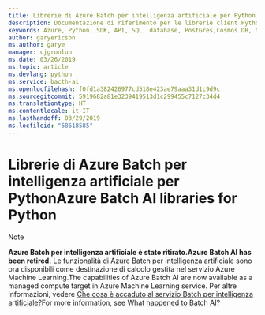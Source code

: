 ```yaml
---
title: Librerie di Azure Batch per intelligenza artificiale per Python
description: Documentazione di riferimento per le librerie client Python per Azure Batch per intelligenza artificiale
keywords: Azure, Python, SDK, API, SQL, database, PostGres,Cosmos DB, NoSQL
author: garyericson
ms.author: garye
manager: cjgronlun
ms.date: 03/26/2019
ms.topic: article
ms.devlang: python
ms.service: bacth-ai
ms.openlocfilehash: f0fd1a382426977cd518e423ae79aaa31d1c9d9c
ms.sourcegitcommit: 5919682a81e3239419513d1c299455c7127c34d4
ms.translationtype: HT
ms.contentlocale: it-IT
ms.lasthandoff: 03/29/2019
ms.locfileid: "58618585"
---
```

# <a name="azure-batch-ai-libraries-for-python"></a><span data-ttu-id="85f42-104">Librerie di Azure Batch per intelligenza artificiale per Python</span><span class="sxs-lookup"><span data-stu-id="85f42-104">Azure Batch AI libraries for Python</span></span>

>[!Note]
><span data-ttu-id="85f42-105">**Azure Batch per intelligenza artificiale è stato ritirato.**</span><span class="sxs-lookup"><span data-stu-id="85f42-105">**Azure Batch AI has been retired.**</span></span> <span data-ttu-id="85f42-106">Le funzionalità di Azure Batch per intelligenza artificiale sono ora disponibili come destinazione di calcolo gestita nel servizio Azure Machine Learning.</span><span class="sxs-lookup"><span data-stu-id="85f42-106">The capabilities of Azure Batch AI are now available as a managed compute target in Azure Machine Learning service.</span></span> <span data-ttu-id="85f42-107">Per altre informazioni, vedere [Che cosa è accaduto al servizio Batch per intelligenza artificiale?](https://aka.ms/batchai-retirement)</span><span class="sxs-lookup"><span data-stu-id="85f42-107">For more information, see [What happened to Batch AI?](https://aka.ms/batchai-retirement)</span></span>
